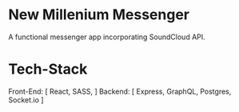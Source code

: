 # New Millenium Messenger #

A functional messenger app incorporating SoundCloud API. 

# Tech-Stack #
Front-End: [
  React,
  SASS,
]
Backend: [
  Express,
  GraphQL,
  Postgres,
  Socket.io
]

